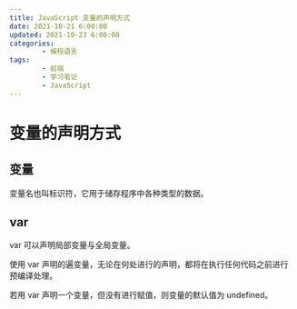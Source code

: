 ```yaml
---
title: JavaScript 变量的声明方式
date: 2021-10-21 6:00:00
updated: 2021-10-23 6:00:00
categories:
        - 编程语言
tags:
        - 前端
        - 学习笔记
        - JavaScript
---
```


# 变量的声明方式

## 变量

变量名也叫标识符，它用于储存程序中各种类型的数据。

## var

var 可以声明局部变量与全局变量。

使用 var 声明的遍变量，无论在何处进行的声明，都将在执行任何代码之前进行预编译处理。

若用 var 声明一个变量，但没有进行赋值，则变量的默认值为 undefined。
